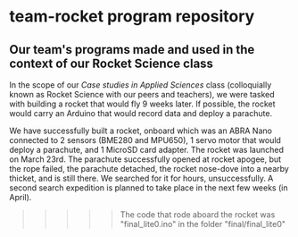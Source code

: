 # team-rocket program repository
## Our team's programs made and used in the context of our Rocket Science class

In the scope of our _Case studies in Applied Sciences_ class (colloquially known as Rocket Science with our peers and teachers), we were tasked with building a rocket that would fly 9 weeks later. If possible, the rocket would carry an Arduino that would record data and deploy a parachute. 

We have successfully built a rocket, onboard which was an ABRA Nano connected to 2 sensors (BME280 and MPU650), 1 servo motor that would deploy a parachute, and 1 MicroSD card adapter. The rocket was launched on March 23rd. The parachute successfully opened at rocket apogee, but the rope failed, the parachute detached, the rocket nose-dove into a nearby thicket, and is still there. We searched for it for hours, unsuccessfully. A second search expedition is planned to take place in the next few weeks (in April). 

>>>>> The code that rode aboard the rocket was "final_lite0.ino" in the folder "final/final_lite0"
